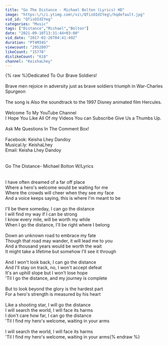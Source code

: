 ```yaml
---
title: "Go The Distance - Michael Bolton (Lyrics) HD"
image: "https:\/\/i.ytimg.com\/vi\/QTisOIdIYeg\/hqdefault.jpg"
vid_id: "QTisOIdIYeg"
categories: "Music"
tags: ["Distance","Michael","Bolton"]
date: "2021-09-10T13:31:44+03:00"
vid_date: "2017-02-26T04:41:49Z"
duration: "PT4M34S"
viewcount: "2952807"
likeCount: "15778"
dislikeCount: "618"
channel: "KeishaLhey"
---
```

{% raw %}Dedicated To Our Brave Soldiers!<br /><br /> Brave men rejoice in adversity just as brave soldiers triumph in War-Charles Spurgeon<br /><br /> The song is Also the soundtrack to the 1997 Disney animated film Hercules.<br /><br />Welcome To My YouTube Channel <br />I Hope You Like All Of my Videos You can Subscribe Give Us a Thumbs Up.<br /><br />Ask Me Questions In The Comment Box! <br /><br />Facebook: Keisha Lhey Dandoy<br />Musical.ly: KeishaLhey<br />Email: Keisha Lhey Dandoy<br /><br /><br />Go The Distance- Michael Bolton W/Lyrics<br /><br /><br />I have often dreamed of a far off place<br />Where a hero's welcome would be waiting for me<br />Where the crowds will cheer when they see my face<br />And a voice keeps saying, this is where I'm meant to be<br /><br />I'll be there someday, I can go the distance<br />I will find my way if I can be strong<br />I know every mile, will be worth my while<br />When I go the distance, I'll be right where I belong<br /><br />Down an unknown road to embrace my fate<br />Though that road may wander, it will lead me to you<br />And a thousand years would be worth the wait<br />It might take a lifetime but somehow I'll see it through<br /><br />And I won't look back, I can go the distance<br />And I'll stay on track, no, I won't accept defeat<br />It's an uphill slope but I won't lose hope<br />'Til I go the distance, and my journey is complete<br /><br />But to look beyond the glory is the hardest part<br />For a hero's strength is measured by his heart<br /><br />Like a shooting star, I will go the distance<br />I will search the world, I will face its harms<br />I don't care how far, I can go the distance<br />'Til I find my hero's welcome, waiting in your arms<br /><br />I will search the world, I will face its harms<br />'Til I find my hero's welcome, waiting in your arms{% endraw %}
